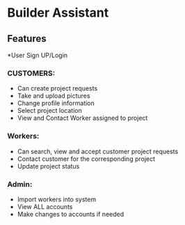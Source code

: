 # Builder Assistant

## Features

*User Sign UP/Login
### CUSTOMERS:
* Can create project requests
* Take and upload pictures
* Change profile information
* Select project location
* View and Contact Worker assigned to project
### Workers:
* Can search, view and accept customer project requests
* Contact customer for the corresponding project
* Update project status
### Admin:
* Import workers into system
* View ALL accounts
* Make changes to accounts if needed